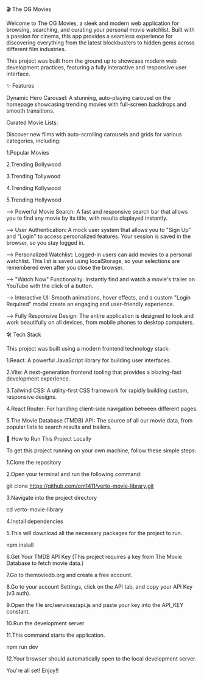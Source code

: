 🎬 The OG Movies

Welcome to The OG Movies, a sleek and modern web application for browsing, searching, and curating your personal movie watchlist. Built with a passion for cinema, this app provides a seamless experience for discovering everything from the latest blockbusters to hidden gems across different film industries.

This project was built from the ground up to showcase modern web development practices, featuring a fully interactive and responsive user interface.

✨ Features

Dynamic Hero Carousel: A stunning, auto-playing carousel on the homepage showcasing trending movies with full-screen backdrops and smooth transitions.

Curated Movie Lists: 

Discover new films with auto-scrolling carousels and grids for various categories, including:

1.Popular Movies

2.Trending Bollywood

3.Trending Tollywood

4.Trending Kollywood

5.Trending Hollywood


--> Powerful Movie Search: A fast and responsive search bar that allows you to find any movie by its title, with results displayed instantly.

--> User Authentication: A mock user system that allows you to "Sign Up" and "Login" to access personalized features. Your session is saved in the browser, so you stay logged in.

--> Personalized Watchlist: Logged-in users can add movies to a personal watchlist. This list is saved using localStorage, so your selections are remembered even after you close the browser.

--> "Watch Now" Functionality: Instantly find and watch a movie's trailer on YouTube with the click of a button.

--> Interactive UI: Smooth animations, hover effects, and a custom "Login Required" modal create an engaging and user-friendly experience.

--> Fully Responsive Design: The entire application is designed to look and work beautifully on all devices, from mobile phones to desktop computers.


🛠️ Tech Stack

This project was built using a modern frontend technology stack:

1.React: A powerful JavaScript library for building user interfaces.

2.Vite: A next-generation frontend tooling that provides a blazing-fast development experience.

3.Tailwind CSS: A utility-first CSS framework for rapidly building custom, responsive designs.

4.React Router: For handling client-side navigation between different pages.

5.The Movie Database (TMDB) API: The source of all our movie data, from popular lists to search results and trailers.


🚀 How to Run This Project Locally

To get this project running on your own machine, follow these simple steps:

1.Clone the repository

2.Open your terminal and run the following command:

git clone https://github.com/om1411/verto-movie-library.git

3.Navigate into the project directory

cd verto-movie-library

4.Install dependencies

5.This will download all the necessary packages for the project to run.

npm install

6.Get Your TMDB API Key (This project requires a key from The Movie Database to fetch movie data.)

7.Go to themoviedb.org and create a free account.

8.Go to your account Settings, click on the API tab, and copy your API Key (v3 auth).

9.Open the file src/services/api.js and paste your key into the API_KEY constant.

10.Run the development server

11.This command starts the application.

npm run dev

12.Your browser should automatically open to the local development server.


You're all set! Enjoy!!
